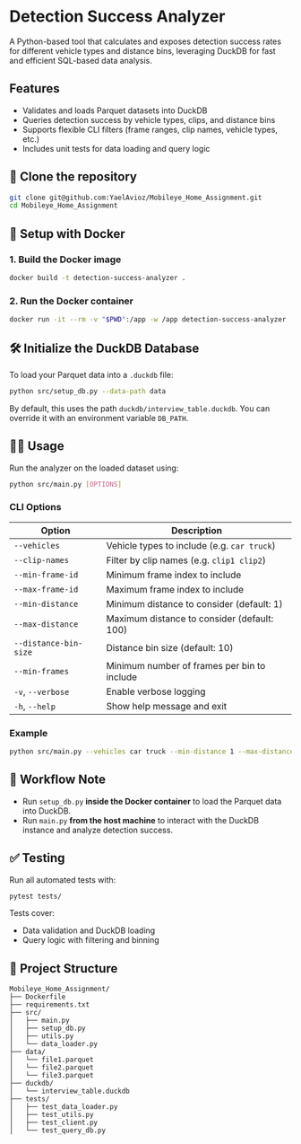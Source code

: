 
# Detection Success Analyzer

A Python-based tool that calculates and exposes detection success rates for different vehicle types and distance bins, leveraging DuckDB for fast and efficient SQL-based data analysis.


## Features

-  Validates and loads Parquet datasets into DuckDB
-  Queries detection success by vehicle types, clips, and distance bins
-  Supports flexible CLI filters (frame ranges, clip names, vehicle types, etc.)
-  Includes unit tests for data loading and query logic

## 🚀 Clone the repository

```bash
git clone git@github.com:YaelAvioz/Mobileye_Home_Assignment.git
cd Mobileye_Home_Assignment
````

## 🐳 Setup with Docker

### 1. Build the Docker image

```bash
docker build -t detection-success-analyzer .
````

### 2. Run the Docker container

```bash
docker run -it --rm -v "$PWD":/app -w /app detection-success-analyzer
```


## 🛠️ Initialize the DuckDB Database

To load your Parquet data into a `.duckdb` file:

```bash
python src/setup_db.py --data-path data
```

By default, this uses the path `duckdb/interview_table.duckdb`. You can override it with an environment variable `DB_PATH`.


## 🧑‍💻 Usage

Run the analyzer on the loaded dataset using:

```bash
python src/main.py [OPTIONS]
```

### CLI Options

| Option                | Description                                 |
| --------------------- | ------------------------------------------- |
| `--vehicles`          | Vehicle types to include (e.g. `car truck`) |
| `--clip-names`        | Filter by clip names (e.g. `clip1 clip2`)   |
| `--min-frame-id`      | Minimum frame index to include              |
| `--max-frame-id`      | Maximum frame index to include              |
| `--min-distance`      | Minimum distance to consider (default: 1)   |
| `--max-distance`      | Maximum distance to consider (default: 100) |
| `--distance-bin-size` | Distance bin size (default: 10)             |
| `--min-frames`        | Minimum number of frames per bin to include |
| `-v`, `--verbose`     | Enable verbose logging                      |
| `-h`, `--help`        | Show help message and exit                  |

### Example

```bash
python src/main.py --vehicles car truck --min-distance 1 --max-distance 50 --distance-bin-size 10 --min-frames 5 -v
```

## 🧭 Workflow Note

* Run `setup_db.py` **inside the Docker container** to load the Parquet data into DuckDB.
* Run `main.py` **from the host machine** to interact with the DuckDB instance and analyze detection success.


## ✅ Testing

Run all automated tests with:

```bash
pytest tests/
```

Tests cover:

* Data validation and DuckDB loading
* Query logic with filtering and binning


## 📁 Project Structure

```
Mobileye_Home_Assignment/
├── Dockerfile
├── requirements.txt
├── src/
│   ├── main.py
│   ├── setup_db.py
│   ├── utils.py
│   └── data_loader.py
├── data/
│   └── file1.parquet
│   └── file2.parquet
│   └── file3.parquet
├── duckdb/
│   └── interview_table.duckdb
├── tests/
│   ├── test_data_loader.py
│   ├── test_utils.py
│   ├── test_client.py
│   └── test_query_db.py
```
